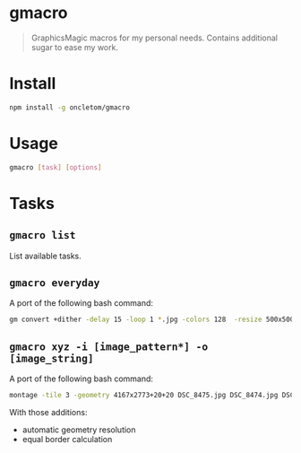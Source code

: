 # gmacro


> GraphicsMagic macros for my personal needs. Contains additional sugar to ease my work.

# Install

```bash
npm install -g oncletom/gmacro
```

# Usage

```bash
gmacro [task] [options]
```

# Tasks

## `gmacro list`

List available tasks.

## `gmacro everyday`

A port of the following bash command:

```bash
gm convert +dither -delay 15 -loop 1 *.jpg -colors 128  -resize 500x500 ../$(basename `pwd`).gif
```

## `gmacro xyz -i [image_pattern*] -o [image_string]`

A port of the following bash command:

```bash
montage -tile 3 -geometry 4167x2773+20+20 DSC_8475.jpg DSC_8474.jpg DSC_8473.jpg lighthouse.jpg
```

With those additions:

- automatic geometry resolution
- equal border calculation
